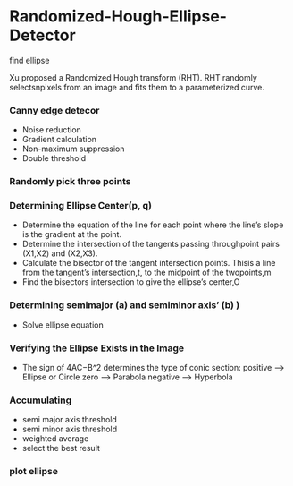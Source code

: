 # Randomized-Hough-Ellipse-Detector
find ellipse

Xu proposed a Randomized Hough transform (RHT). RHT randomly selectsnpixels from an image and fits them to a parameterized curve.
[](https://www.researchgate.net/profile/Samuel_Inverso/publication/238703185_Ellipse_Detection_Using_Randomized_Hough_Transform/links/552bd77a0cf29b22c9c200df.pdf)

### Canny edge detecor
* Noise reduction
* Gradient calculation
* Non-maximum suppression
* Double threshold

### Randomly pick three points

### Determining Ellipse Center(p, q)
* Determine the equation of the line for each point where the line’s slope is the gradient at the point.
* Determine the intersection of the tangents passing throughpoint pairs (X1,X2) and (X2,X3).
* Calculate the bisector of the tangent intersection points. Thisis a line from the tangent’s intersection,t, to the midpoint of the twopoints,m
* Find the bisectors intersection to give the ellipse’s center,O

### Determining semimajor (a) and semiminor axis’ (b) )
* Solve ellipse equation

### Verifying the Ellipse Exists in the Image
* The sign of 4AC−B^2 determines the type of conic section:
positive --> Ellipse or Circle
zero --> Parabola
negative --> Hyperbola

### Accumulating
* semi major axis threshold
* semi minor axis threshold
* weighted average
* select the best result

### plot ellipse


